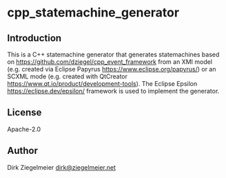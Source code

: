 # cpp_statemachine_generator

## Introduction

This is a C++ statemachine generator that generates statemachines based on <https://github.com/dziegel/cpp_event_framework>
from an XMI model (e.g. created via Eclipse Papyrus <https://www.eclipse.org/papyrus/>) or an SCXML mode
(e.g. created with QtCreator <https://www.qt.io/product/development-tools>).
The Eclipse Epsilon <https://eclipse.dev/epsilon/> framework is used to implement the generator.

## License

Apache-2.0

## Author

Dirk Ziegelmeier <dirk@ziegelmeier.net>
